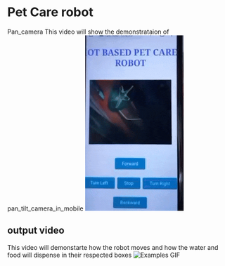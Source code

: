 # Pet Care robot
Pan_camera
This video will show the demonstrataion of pan_tilt_camera_in_mobile
![Example GIF](pan_videoo.gif)

## output video
This video will demonstarte how the robot moves and how the water and food will dispense in their respected boxes
![Examples GIF](output_video_01.gif)
